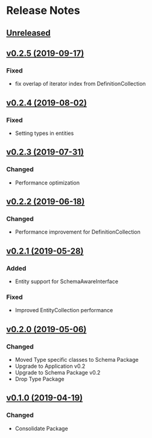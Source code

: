 # Release Notes

## [Unreleased](https://github.com/ixocreate/entity-package/compare/0.2.5...develop)

## [v0.2.5 (2019-09-17)](https://github.com/ixocreate/entity-package/compare/0.2.4...0.2.5)
### Fixed
- fix overlap of iterator index from DefinitionCollection

## [v0.2.4 (2019-08-02)](https://github.com/ixocreate/entity-package/compare/0.2.3...0.2.4)
### Fixed
- Setting types in entities

## [v0.2.3 (2019-07-31)](https://github.com/ixocreate/entity-package/compare/0.2.2...0.2.3)
### Changed
- Performance optimization

## [v0.2.2 (2019-06-18)](https://github.com/ixocreate/entity-package/compare/0.2.1...0.2.2)
### Changed
- Performance improvement for DefinitionCollection

## [v0.2.1 (2019-05-28)](https://github.com/ixocreate/entity-package/compare/0.2.0...0.2.1)
### Added
- Entity support for SchemaAwareInterface
### Fixed
- Improved EntityCollection performance

## [v0.2.0 (2019-05-06)](https://github.com/ixocreate/entity-package/compare/0.1.0...0.2.0)
### Changed
- Moved Type specific classes to Schema Package
- Upgrade to Application v0.2
- Upgrade to Schema Package v0.2
- Drop Type Package

## [v0.1.0 (2019-04-19)](https://github.com/ixocreate/entity-package/compare/master...0.1.0)
### Changed
- Consolidate Package
